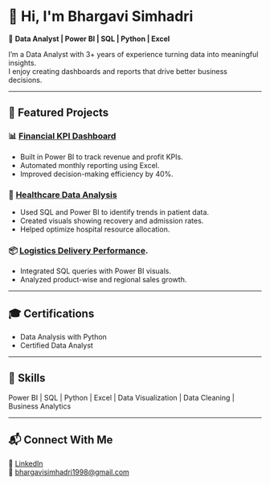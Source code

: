 # 👋 Hi, I'm Bhargavi Simhadri

🎯 **Data Analyst | Power BI | SQL | Python | Excel**

I’m a Data Analyst with 3+ years of experience turning data into meaningful insights.  
I enjoy creating dashboards and reports that drive better business decisions.

---

## 🧩 Featured Projects

### 📊 [Financial KPI Dashboard](./financial-kpi-dashboard)
- Built in Power BI to track revenue and profit KPIs.
- Automated monthly reporting using Excel.
- Improved decision-making efficiency by 40%.

### 🏥 [Healthcare Data Analysis](./healthcare-analysis)
- Used SQL and Power BI to identify trends in patient data.
- Created visuals showing recovery and admission rates.
- Helped optimize hospital resource allocation.

### 📦 [Logistics Delivery Performance](./logistics-delivery-performance).
- Integrated SQL queries with Power BI visuals.
- Analyzed product-wise and regional sales growth.

---

## 🎓 Certifications
- Data Analysis with Python 
- Certified Data Analyst


---

## 🧠 Skills
Power BI | SQL | Python | Excel | Data Visualization | Data Cleaning | Business Analytics  

---

## 📬 Connect With Me
🔗 [LinkedIn](https://linkedin.com/in/bhargavisimhadri)  
📧 [bhargavisimhadri1998@gmail.com](mailto:bhargavisimhadri1998@gmail.com)
